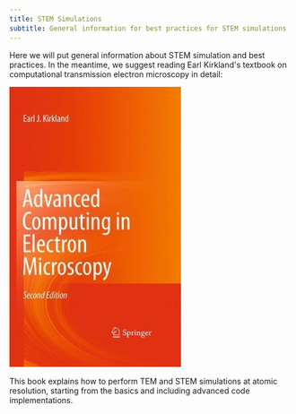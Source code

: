 ```yaml
---
title: STEM Simulations
subtitle: General information for best practices for STEM simulations
---
```



Here we will put general information about STEM simulation and best practices.  In the meantime, we suggest reading Earl Kirkland's textbook on computational transmission electron microscopy in detail:

[<img src="/img/STEMinfo/TextbookKirkland.jpg">](https://www.amazon.com/Earl-J-Kirkland-Computing-Microscopy/dp/B004VG44OM/ref=sr_1_3?keywords=advanced+computing+in+electron+microscopy&qid=1563155727&s=gateway&sr=8-3)

This book explains how to perform TEM and STEM simulations at atomic resolution, starting from the basics and including advanced code implementations.


